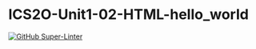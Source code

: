 # ICS2O-Unit1-02-HTML-hello_world
[![GitHub Super-Linter](https://github.com/mia23348/ICS2O-Unit1-02-HTML-hello_world/workflows/Lint%20Code%20Base/badge.svg)](https://github.com/marketplace/actions/super-linter)

